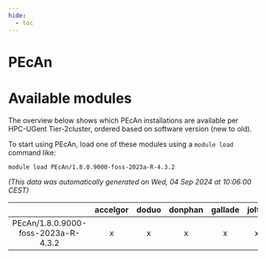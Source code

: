 ```yaml
---
hide:
  - toc
---
```


PEcAn
=====

# Available modules


The overview below shows which PEcAn installations are available per HPC-UGent Tier-2cluster, ordered based on software version (new to old).

To start using PEcAn, load one of these modules using a `module load` command like:

```shell
module load PEcAn/1.8.0.9000-foss-2023a-R-4.3.2
```

*(This data was automatically generated on Wed, 04 Sep 2024 at 10:06:00 CEST)*  

| |accelgor|doduo|donphan|gallade|joltik|shinx|skitty|
| :---: | :---: | :---: | :---: | :---: | :---: | :---: | :---: |
|PEcAn/1.8.0.9000-foss-2023a-R-4.3.2|x|x|x|x|x|x|x|
